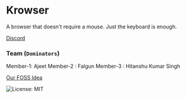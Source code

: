 # Krowser

A browser that doesn't require a mouse. Just the keyboard is enough.

[Discord](https://discord.com/channels/1240316163020292126/1342367363885957170)

### Team (`Dominators`)

Member-1: Ajeet
Member-2 : Falgun
Member-3 : Hitanshu Kumar Singh

[Our FOSS Idea](https://fossunited.org/hack/fosshack25/p/gu6i7f7503)


![License: MIT](https://img.shields.io/badge/License-MIT-yellow.svg)
